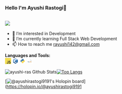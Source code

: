 ### Hello I'm Ayushi Rastogi👋
<br>
 <img src="https://media2.giphy.com/media/RbDKaczqWovIugyJmW/200w.webp?cid=ecf05e478zryl449gv7orid6tizvr1suercnmtgsm87ecfvu&rid=200w.webp&ct=g" height= 200>
</br>

- 👀 I’m interested in Development
- 🌱 I’m currently learning Full Stack Web Development
- 📫 How to reach me rayushi142@gmail.com


**Languages and Tools:**  
<code><img height="20" src="https://raw.githubusercontent.com/github/explore/80688e429a7d4ef2fca1e82350fe8e3517d3494d/topics/javascript/javascript.png"></code>
<code><img height="20" src="https://raw.githubusercontent.com/github/explore/80688e429a7d4ef2fca1e82350fe8e3517d3494d/topics/c/c.png"></code>
<code><img height="20" src="https://raw.githubusercontent.com/github/explore/80688e429a7d4ef2fca1e82350fe8e3517d3494d/topics/python/python.png"></code>
<code><img height="20" src="https://raw.githubusercontent.com/github/explore/80688e429a7d4ef2fca1e82350fe8e3517d3494d/topics/mysql/mysql.png"></code>


<img align="left" alt="ayushi-ras Github Stats" src="https://github-readme-stats.vercel.app/api?username=ayushi-ras&show_icons=true&hide_border=true" /> 

[![Top Langs](https://github-readme-stats.vercel.app/api/top-langs/?username=ayushi-ras&layout=compact)](https://github.com/ayushi-ras/github-readme-stats)

[![@ayushirastogi9191's Holopin board](https://holopin.me/ayushirastogi9191)](https://holopin.io/@ayushirastogi9191
